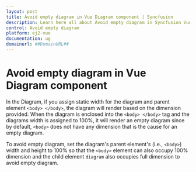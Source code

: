 ```yaml
---
layout: post
title: Avoid empty diagram in Vue Diagram component | Syncfusion
description: Learn here all about Avoid empty diagram in Syncfusion Vue Diagram component of Syncfusion Essential JS 2 and more.
control: Avoid empty diagram 
platform: ej2-vue
documentation: ug
domainurl: ##DomainURL##
---
```


# Avoid empty diagram in Vue Diagram component

In the Diagram, if you assign static width for the diagram and parent element `<body> </body>`, the diagram will render based on the dimension provided. When the diagram is enclosed into the `<body> </body>` tag and the diagrams width is assigned to 100%, it will render an empty diagram since by default, `<body>` does not have any dimension that is the cause for an empty diagram.

To avoid empty diagram, set the diagram's parent element's (i.e., `<body>`) width and height to 100% so that the `<body>` element can also occupy 100% dimension and the child element `diagram` also occupies full dimension to avoid empty diagram.